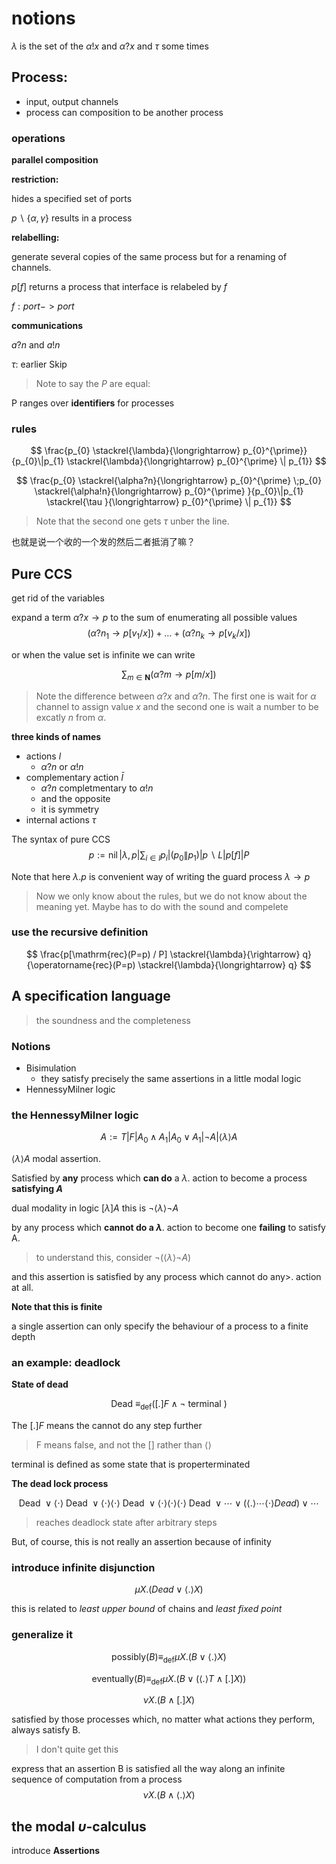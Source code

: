 # notions
$\lambda$ is the set of the $\alpha!x$ and $\alpha?x$ and $\tau$ some times
## Process:
  - input, output channels
  - process can composition to be another process

### operations
**parallel composition**


**restriction:**

hides a specified set of ports

$p \backslash\{\alpha, \gamma\}$ results in a process

**relabelling:**

generate several copies of the same process but for a renaming of channels.

$p[f]$ returns a process that interface is relabeled by $f$

$f: port -> port$

**communications**

$a?n$ and $a!n$

$\tau$: earlier Skip

> Note to say the $P$ are equal:

P ranges over **identifiers** for processes

### **rules**

$$
\frac{p_{0} \stackrel{\lambda}{\longrightarrow} p_{0}^{\prime}}{p_{0}\|p_{1} \stackrel{\lambda}{\longrightarrow} p_{0}^{\prime} \| p_{1}}
$$


$$
\frac{p_{0} \stackrel{\alpha?n}{\longrightarrow} p_{0}^{\prime}
\;p_{0} \stackrel{\alpha!n}{\longrightarrow} p_{0}^{\prime}
}{p_{0}\|p_{1} \stackrel{\tau }{\longrightarrow} p_{0}^{\prime} \| p_{1}}
$$

>Note that the second one gets $\tau$ unber the line.

也就是说一个收的一个发的然后二者抵消了嘛？

## Pure CCS

get rid of the variables

expand a term 
$\alpha ? x \rightarrow p$ to the sum of enumerating all possible values
$$
\left(\alpha ? n_{1} \rightarrow p\left[v_{1} / x\right]\right)+\ldots+\left(\alpha ? n_{k} \rightarrow p\left[v_{k} / x\right]\right)
$$

or when the value set is infinite we can write

$$
\sum_{m \in \mathbf{N}}(\alpha ? m \rightarrow p[m / x])
$$

> Note the difference between $\alpha ?x$ and $\alpha ?n$. The first one is wait for $\alpha$ channel to assign value $x$ and the second one is wait a number to be excatly $n$ from $\alpha$.



**three kinds of names**
- actions $l$ 
  - $\alpha ? n$ or $\alpha ! n$
- complementary action $\bar{l}$
  - $\alpha ?n$ completmentary to $\alpha !n$ 
  - and the opposite
  - it is symmetry
- internal actions $\tau$


The syntax of pure CCS
$$
p:=\operatorname{nil}|\lambda, p| \sum_{i \in I} p_{i}\left|\left(p_{0} \| p_{1}\right)\right| p \backslash L|p[f]| P
$$

Note that here $\lambda .p$ is convenient way of writing the guard process $\lambda \rightarrow p$


> Now we only know about the rules, but we do not know about the meaning yet. Maybe has to do with the sound and compelete


### **use the recursive definition**

$$
\frac{p[\mathrm{rec}(P=p) / P] \stackrel{\lambda}{\rightarrow} q}{\operatorname{rec}(P=p) \stackrel{\lambda}{\longrightarrow} q}
$$

## A specification language 
> the soundness and the completeness

### **Notions**

- Bisimulation
  - they satisfy precisely the same assertions in a little modal logic
- HennessyMilner logic

### **the HennessyMilner logic**

$$
A:=T|F| A_{0} \wedge A_{1}\left|A_{0} \vee A_{1}\right| \neg A |\langle\lambda\rangle A
$$

$\langle \lambda  \rangle A$ modal assertion. 

Satisfied by **any** process which **can do** a $\lambda$. action to become a process **satisfying $A$**

dual modality in logic $[\lambda]A$ this is $\neg\langle\lambda\rangle \neg A$

by any process which **cannot do a $\lambda$**. action to become one **failing** to satisfy A. 

> to understand this, consider
> $\neg(\langle\lambda\rangle \neg A)$

and this assertion is satisfied by any process which cannot do any>. action at all.

**Note that this is finite**

a single assertion can only specify the behaviour of a process to a finite depth

### **an example: deadlock**

**State of dead**

$$
\text { Dead } \equiv  _\text{def}([.] F \wedge \neg \text { terminal })
$$

The $[.]F$ means the cannot do any step further 
> F means false, and not the $[]$ rather than $\langle \rangle$

terminal is defined as some state that is properterminated

**The dead lock process**

$$
\text { Dead } \vee\langle\cdot\rangle \text { Dead } \vee\langle\cdot\rangle\langle\cdot\rangle \text { Dead } \vee\langle\cdot\rangle\langle\cdot\rangle\langle\cdot\rangle \text { Dead } \vee \cdots \vee(\langle.\rangle \cdots\langle\cdot\rangle D e a d) \vee \cdots
$$
> reaches deadlock state after arbitrary steps

But, of course, this is not really an assertion because of infinity

### introduce infinite disjunction
$$
\mu X .(D e a d \vee\langle.\rangle X)
$$

this is related to *least upper bound* of chains and *least fixed point*

### generalize it

$$
\text {possibly}(B) \equiv _\text{def} \mu X .(B \vee\langle.\rangle X)
$$

$$
\text {eventually}(B) \equiv_{\text {def}} \mu X .(B \vee(\langle.\rangle T \wedge[.] X))
$$

$$
\nu X .(B \wedge[.] X)
$$

satisfied by those processes which, no matter what actions they perform, always satisfy B.


> I don't quite get this

express that an assertion B is satisfied all the way along an infinite sequence of computation from a process
$$
\nu X .(B \wedge\langle.\rangle X)
$$

## the modal $\upsilon$-calculus

introduce **Assertions**

